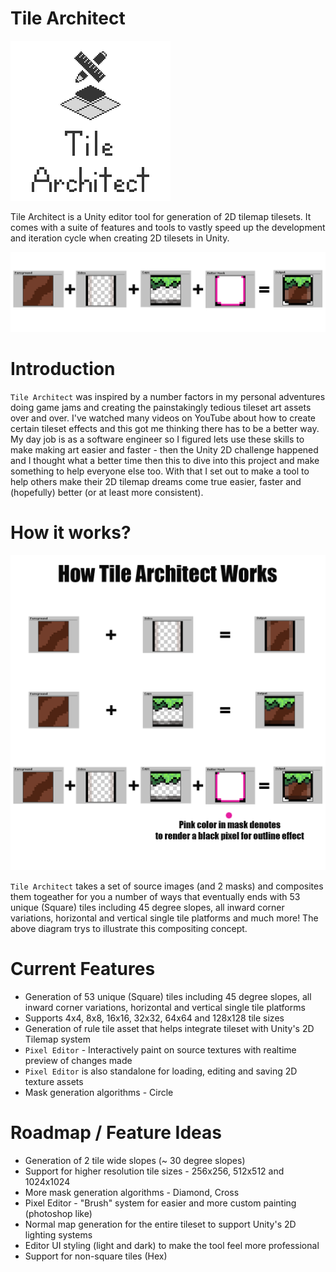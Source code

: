# Tile Architect
<p align="left">
    <img src="./Logo.png" alt="Logo" />
</p>
Tile Architect is a Unity editor tool for generation of 2D tilemap tilesets. It comes with a suite of features and tools to vastly speed up the development and iteration cycle when creating 2D tilesets in Unity.


<p align="center">
    <img src="./Banner.png" alt="Banner" />
</p>

# Introduction
`Tile Architect` was inspired by a number factors in my personal adventures doing game jams and creating the painstakingly tedious tileset art assets over and over.  I've watched many videos on YouTube about how to create certain tileset effects and this got me thinking there has to be a better way.  My day job is as a software engineer so I figured lets use these skills to make making art easier and faster - then the Unity 2D challenge happened and I thought what a better time then this to dive into this project and make something to help everyone else too.  With that I set out to make a tool to help others make their 2D tilemap dreams come true easier, faster and (hopefully) better (or at least more consistent).

# How it works?

<p align="center">
    <img src="./How-It-Works.png" alt="Compositing Demo" />
</p>

`Tile Architect` takes a set of source images (and 2 masks) and composites them togeather for you a number of ways that eventually ends with 53 unique (Square) tiles including 45 degree slopes, all inward corner variations, horizontal and vertical single tile platforms and much more!  The above diagram trys to illustrate this compositing concept.

# Current Features
* Generation of 53 unique (Square) tiles including 45 degree slopes, all inward corner variations, horizontal and vertical single tile platforms
* Supports 4x4, 8x8, 16x16, 32x32, 64x64 and 128x128 tile sizes
* Generation of rule tile asset that helps integrate tileset with Unity's 2D Tilemap system
* `Pixel Editor` - Interactively paint on source textures with realtime preview of changes made
* `Pixel Editor` is also standalone for loading, editing and saving 2D texture assets
* Mask generation algorithms - Circle

# Roadmap / Feature Ideas
* Generation of 2 tile wide slopes (~ 30 degree slopes)
* Support for higher resolution tile sizes - 256x256, 512x512 and 1024x1024
* More mask generation algorithms - Diamond, Cross
* Pixel Editor - "Brush" system for easier and more custom painting (photoshop like)
* Normal map generation for the entire tileset to support Unity's 2D lighting systems
* Editor UI styling (light and dark) to make the tool feel more professional
* Support for non-square tiles (Hex)
